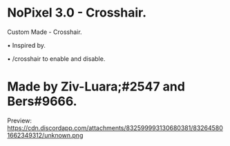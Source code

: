 # NoPixel 3.0 - Crosshair.

Custom Made - Crosshair.

• Inspired by.

• /crosshair to enable and disable.


# Made by Ziv-Luara;#2547 and Bers#9666.

Preview:
https://cdn.discordapp.com/attachments/832599993130680381/832645801662349312/unknown.png
